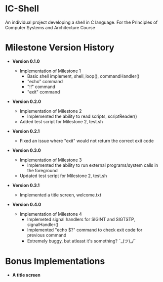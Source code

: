 # IC-Shell

An individual project developing a shell in C language. For the Principles of Computer Systems and Architecture Course


# Milestone Version History #

* __Version 0.1.0__
    * Implementation of Milestone 1
       * Basic shell implement, shell_loop(), commandHandler()
       * "echo" command
       * "!!" command
       * "exit" command

* __Version 0.2.0__
  * Implementation of Milestone 2
    * Implemented the ability to read scripts, scriptReader()
  * Added test script for Milestone 2, test.sh

* __Version 0.2.1__
  * Fixed an issue where "exit" would not return the correct exit code

* __Version 0.3.0__
  * Implementation of Milestone 3
    * Implemented the ability to run external programs/system calls in the foreground
  * Updated test script for Milestone 2, test.sh

* __Version 0.3.1__
  * Implemented a title screen, welcome.txt

* __Version 0.4.0__
   * Implementation of Milestone 4
      * Implemeted signal handlers for SIGINT and SIGTSTP, signalHandler()
      * Implemented "echo $?" command to check exit code for previous command
      * Extremely buggy, but atleast it's something? ¯\_(ツ)_/¯

# Bonus Implementations #

* __A title screen__

